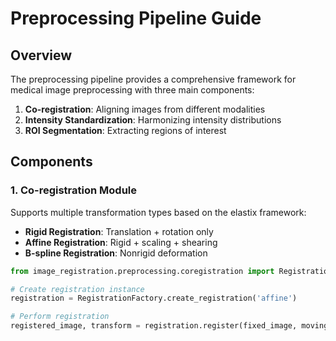 # Preprocessing Pipeline Guide

## Overview

The preprocessing pipeline provides a comprehensive framework for medical image preprocessing with three main components:

1. **Co-registration**: Aligning images from different modalities
2. **Intensity Standardization**: Harmonizing intensity distributions
3. **ROI Segmentation**: Extracting regions of interest

## Components

### 1. Co-registration Module

Supports multiple transformation types based on the elastix framework:

- **Rigid Registration**: Translation + rotation only
- **Affine Registration**: Rigid + scaling + shearing  
- **B-spline Registration**: Nonrigid deformation

```python
from image_registration.preprocessing.coregistration import RegistrationFactory

# Create registration instance
registration = RegistrationFactory.create_registration('affine')

# Perform registration
registered_image, transform = registration.register(fixed_image, moving_image)